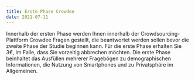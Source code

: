 ```yaml
---
title: Erste Phase Crowdee
date: 2021-07-11
---
```

Innerhalb der ersten Phase werden Ihnen innerhalb der Crowdsourcing-Plattform Crowdee Fragen gestellt, die beantwortet werden sollen bevor die zweite Phase der Studie beginnen kann. Für die erste Phase erhalten Sie 3€, im Falle, dass Sie vorzeitig abbrechen möchten. 
Die erste Phase beinhaltet das Ausfüllen mehrerer Fragebögen zu demographischen Informationen, die Nutzung von Smartphones und zu Privatsphäre im Allgemeinen. 

<!--more-->


